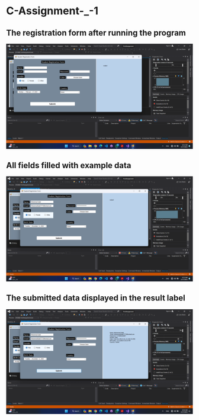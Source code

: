 # C-Assignment-_-1

## The registration form after running the program
<img src="https://github.com/MohammedGalal-IT/C-Assignment-_-1/blob/main/Screenshots/Mohammed%20Galal_p1_WinFormsAssignment.png">

## All fields filled with example data
<img src="https://github.com/MohammedGalal-IT/C-Assignment-_-1/blob/main/Screenshots/Mohammed%20Galal_p2_WinFormsAssignment.png">

## The submitted data displayed in the result label
<img src="https://github.com/MohammedGalal-IT/C-Assignment-_-1/blob/main/Screenshots/Mohammed%20Galal_p3_WinFormsAssignment.png">

